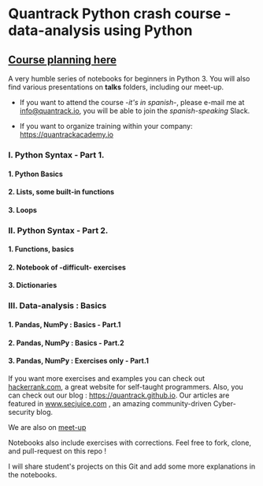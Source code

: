 # Quantrack Python crash course - data-analysis using Python
## [Course planning here](https://github.com/quantrack/qt_academy_python_beginners/blob/master/course_plan.pdf)

A very humble series of notebooks for beginners in Python 3. You will also find various presentations on **talks** folders, including our meet-up.

* If you want to attend the course  *-it's in spanish*-, please e-mail me at info@quantrack.io, you will be able to join the *spanish-speaking* Slack.  

* If you want to organize training within your company: https://quantrackacademy.io    



### I. Python Syntax - Part 1.

  #### 1. Python Basics
  #### 2. Lists, some built-in functions
  #### 3. Loops

### II. Python Syntax - Part 2.

  #### 1. Functions, basics
  #### 2. Notebook of -difficult- exercises 
  #### 3. Dictionaries

### III. Data-analysis : Basics

  #### 1. Pandas, NumPy : Basics - Part.1
  #### 2. Pandas, NumPy : Basics - Part.2
  #### 3. Pandas, NumPy : Exercises only - Part.1



If you want more exercises and examples you can check out [hackerrank.com](hackerrank.com), a great website for self-taught programmers. Also, you can check out our blog : https://quantrack.github.io. Our articles are featured in www.secjuice.com , an amazing community-driven Cyber-security blog.    

We are also on [meet-up](https://www.meetup.com/fr-FR/Quantrack/members/?sort=join_date&desc=true)  

Notebooks also include exercises with corrections. Feel free to fork, clone, and pull-request on this repo !

I will share student's projects on this Git and add some more explanations in the notebooks.
